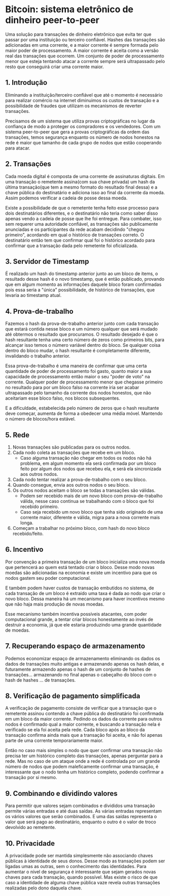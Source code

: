 # Bitcoin: sistema eletrônico de dinheiro peer-to-peer

Uma solução para transações de dinheiro eletrônico que evita ter
que passar por uma instituição ou terceiro confiável.
Hashes das transações são adicionadas em uma corrente,
e a maior corrente é sempre formada pelo maior poder de processamento.
A maior corrente é aceita como a versão real das transações que
ocorrem. Um conjunto de poder de processamento menor que esteja
tentando atacar a corrente sempre será ultrapassado pelo resto
que conseguirá criar uma corrente maior.

## 1. Introdução

Eliminando a instituição/terceiro confiável que até o momento é necessário
para realizar comércio na internet diminuimos os custos de transação e
a possibilidade de fraudes que utilizam os mecanismos de reverter transações.

Precisamos de um sistema que utiliza provas criptográficas no lugar da confiança
de modo a proteger os compradores e os vendedores. Com um sistema peer-to-peer
que gera a provas criptográficas da ordem das transações, temos segurança
enquanto os número de nodos honestos na rede é maior que tamanho de cada grupo 
de nodos que estão cooperando para atacar.


## 2. Transações

Cada moeda digital é composta de uma corrente de assinaturas digitais. Em uma
transação o remetente assina(com sua chave privada) um hash da última
transação(que tem a mesmo formato do resultado final dessa) e a
chave pública do destinatário e adiciona isso ao final da corrente da moeda.
Assim podemos verificar a cadeia de posse dessa moeda.

Existe a possibilidade de que o remetente tenha feito esse processo para dois
destinatários diferentes, e o destinatário não teria como saber disso apenas
vendo a cadeia de posse que lhe foi entregue. Para combater, isso sem requerer
uma autoridade confiável, as transações são publicamente anunciadas e os
participantes da rede acabam decidindo "chegou primeiro", acordando em qual
o histórico de transações correto. O destinatário então tem que confirmar qual
foi o histórico acordado para confirmar que a transação dada pelo remetente
foi oficializada.

## 3. Servidor de Timestamp

É realizado um hash do timestamp anterior junto ao um bloco de items, o
resultado desse hash é o novo timestamp, que é então publicado, provando que
em algum momento as informações daquele bloco foram confirmadas pois essa
seria a "única" possibilidade, de histórico de transações, que levaria ao
timestamp atual.

## 4. Prova-de-trabalho

Fazemos o hash da prova-de-trabalho anterior junto com cada transação que estará
contida nesse bloco e um número qualquer que será mudado até obtermos o resultado
que procuramos. O resultado desejado é que o hash resultante tenha uma certo número
de zeros como primeiros bits, para alcançar isso temos o número variável dentro do
bloco. Se qualquer coisa dentro do bloco mudar, o hash resultante é completamente
diferente, invalidando o trabalho anterior.

Essa prova-de-trabalho é uma maneira de confirmar que uma certa quantidade de poder
de processamento foi gasto, quanto maior a sua capacidade de processamento então
maior o seu "poder de voto" na corrente. Qualquer poder de processamento menor que
chegasse primeiro no resultado para por um bloco falso na corrente iria ser acabar
ultrapassado pelo tamanho da corrente dos nodos honestos, que não aceitariam esse
bloco falso, nos blocos subsequentes.

E a dificuldade, estabelecida pelo número de zeros que o hash resultante deve começar,
aumenta de forma a obedecer uma média móvel. Mantendo o número de blocos/hora estável.

## 5. Rede

1. Novas transações são publicadas para os outros nodos.
2. Cada nodo coleta as transações que recebe em um bloco.
    - Caso alguma transação não chegar em todos os nodos não há problema, em algum
  momento ela será confirmada por um bloco feito por algum dos nodos que recebeu ela,
  e será ela sincronizada aos outros nodos.
3. Cada nodo tentar realizar a prova-de-trabalho com o seu bloco.
4. Quando consegue, envia aos outros nodos o seu bloco.
5. Os outros nodos aceitam o bloco se todas a transações são válidas.
    - Podem ser recebido mais de um novo bloco com prova-de-trabalho válida,
  nesse caso continua se trabalhando com o bloco que foi recebido primeiro.
    - Caso seja recebido um novo bloco que tenha sido originado de uma corrente
  maior, diferente e válida, migra para a nova corrente mais longa.
6. Começam a trabalhar no próximo bloco, com hash do novo bloco recebido/feito.


## 6. Incentivo

Por convenção a primeira transação de um bloco inicializa uma nova moeda que pertencerá
ao quem está tentado criar o bloco. Desse modo novas moedas são adicionadas na economia
e existe um incentivo para que os nodos gastem seu poder computacional.

E também podem haver custos de transação embutidos no sistema, de cada transação de um
bloco é extraido uma taxa é dada ao nodo que criar o novo bloco. Dessa maneira há um
mecanismo para haver incentivos mesmo que não haja mais produção de novas moedas.

Esse mecanismo também incentiva possíveis atacantes, com poder computacional grande, a
tentar criar blocos honestamente ao invés de destruir a economia, já que ele estaria
produzindo uma grande quantidade de moedas.

## 7. Recuperando espaço de armazenamento

Podemos economizar espaço de armazenamento eliminando os dados os dados de transações
muito antigas e armazenando apenas os hash delas, e futuramente armazendo apenas o
hash de um conjunto de hashes de transações... armazenando no final apenas o cabeçalho
do bloco com o hash de hashes ... de transações.

## 8. Verificação de pagamento simplificada

A verificação de pagamento consiste de verificar que a transação que o remetente assinou
contendo a chave pública do destinatário foi confirmada em um bloco da maior corrente.
Pedindo os dados da corrente para outros nodos é confirmado qual a maior corrente, e
buscando a transação nela é verificado se ela foi aceita pela rede. Cada bloco após ao
bloco da transação confirma ainda mais que a transação foi aceita, e não foi apenas parte
de uma corrente temporariamente maior.

Então no caso mais simples o nodo que quer confirmar uma transação não precisa ter um
histórico completo das transações, apenas perguntar para a rede. Mas no caso de um ataque
onde a rede é controlada por um grande número de nodos que podem maleficamente confirmar
uma transação, é interessante que o nodo tenha um histórico completo, podendo confirmar
a transação por si mesmo.


## 9. Combinando e dividindo valores

Para permitir que valores sejam combinados e divididos uma transação permite várias entradas
e até duas saídas. As várias entradas representam os vários valores que serão combinados. E
uma das saídas representa o valor que será pago ao destinatário, enquanto o outro é o valor
de troco devolvido ao remetente.

## 10. Privacidade

A privacidade pode ser mantida simplesmente não associando chaves públicas à identidade de
seus donos. Desse modo as transações podem ser ligadas umas as outras, sem o conhecimento
das identidades. Para aumentar o nível de segurança é interessante que sejam gerados novas
chaves para cada transação, quando possível. Mas existe o risco de que caso a identidade
de alguma chave pública vaze revela outras transações realizadas pelo dono daquela chave.
